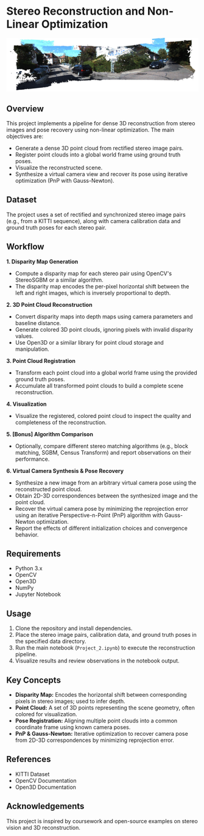 # Stereo Reconstruction and Non-Linear Optimization

![Output Image](Output_pcd.jpeg)

## Overview

This project implements a pipeline for dense 3D reconstruction from stereo images and pose recovery using non-linear optimization. The main objectives are:

- Generate a dense 3D point cloud from rectified stereo image pairs.
- Register point clouds into a global world frame using ground truth poses.
- Visualize the reconstructed scene.
- Synthesize a virtual camera view and recover its pose using iterative optimization (PnP with Gauss-Newton).

## Dataset

The project uses a set of rectified and synchronized stereo image pairs (e.g., from a KITTI sequence), along with camera calibration data and ground truth poses for each stereo pair.

## Workflow

**1. Disparity Map Generation**
- Compute a disparity map for each stereo pair using OpenCV's StereoSGBM or a similar algorithm.
- The disparity map encodes the per-pixel horizontal shift between the left and right images, which is inversely proportional to depth.

**2. 3D Point Cloud Reconstruction**
- Convert disparity maps into depth maps using camera parameters and baseline distance.
- Generate colored 3D point clouds, ignoring pixels with invalid disparity values.
- Use Open3D or a similar library for point cloud storage and manipulation.

**3. Point Cloud Registration**
- Transform each point cloud into a global world frame using the provided ground truth poses.
- Accumulate all transformed point clouds to build a complete scene reconstruction.

**4. Visualization**
- Visualize the registered, colored point cloud to inspect the quality and completeness of the reconstruction.

**5. [Bonus] Algorithm Comparison**
- Optionally, compare different stereo matching algorithms (e.g., block matching, SGBM, Census Transform) and report observations on their performance.

**6. Virtual Camera Synthesis & Pose Recovery**
- Synthesize a new image from an arbitrary virtual camera pose using the reconstructed point cloud.
- Obtain 2D-3D correspondences between the synthesized image and the point cloud.
- Recover the virtual camera pose by minimizing the reprojection error using an iterative Perspective-n-Point (PnP) algorithm with Gauss-Newton optimization.
- Report the effects of different initialization choices and convergence behavior.

## Requirements

- Python 3.x
- OpenCV
- Open3D
- NumPy
- Jupyter Notebook

## Usage

1. Clone the repository and install dependencies.
2. Place the stereo image pairs, calibration data, and ground truth poses in the specified data directory.
3. Run the main notebook (`Project_2.ipynb`) to execute the reconstruction pipeline.
4. Visualize results and review observations in the notebook output.

## Key Concepts

- **Disparity Map:** Encodes the horizontal shift between corresponding pixels in stereo images; used to infer depth.
- **Point Cloud:** A set of 3D points representing the scene geometry, often colored for visualization.
- **Pose Registration:** Aligning multiple point clouds into a common coordinate frame using known camera poses.
- **PnP & Gauss-Newton:** Iterative optimization to recover camera pose from 2D-3D correspondences by minimizing reprojection error.

## References

- KITTI Dataset
- OpenCV Documentation
- Open3D Documentation

## Acknowledgements
This project is inspired by coursework and open-source examples on stereo vision and 3D reconstruction.